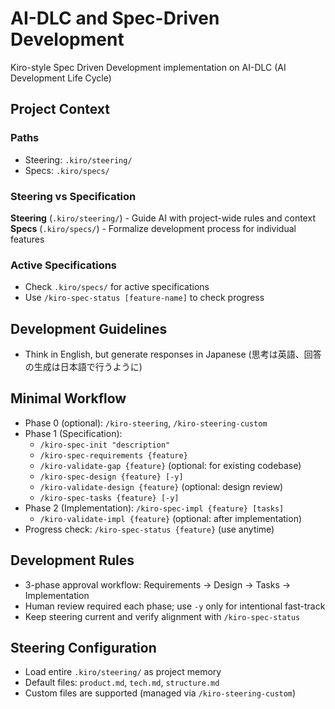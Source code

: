 # AI-DLC and Spec-Driven Development

Kiro-style Spec Driven Development implementation on AI-DLC (AI Development Life Cycle)

## Project Context

### Paths
- Steering: `.kiro/steering/`
- Specs: `.kiro/specs/`

### Steering vs Specification

**Steering** (`.kiro/steering/`) - Guide AI with project-wide rules and context
**Specs** (`.kiro/specs/`) - Formalize development process for individual features

### Active Specifications
- Check `.kiro/specs/` for active specifications
- Use `/kiro-spec-status [feature-name]` to check progress

## Development Guidelines
- Think in English, but generate responses in Japanese (思考は英語、回答の生成は日本語で行うように)

## Minimal Workflow
- Phase 0 (optional): `/kiro-steering`, `/kiro-steering-custom`
- Phase 1 (Specification):
  - `/kiro-spec-init "description"`
  - `/kiro-spec-requirements {feature}`
  - `/kiro-validate-gap {feature}` (optional: for existing codebase)
  - `/kiro-spec-design {feature} [-y]`
  - `/kiro-validate-design {feature}` (optional: design review)
  - `/kiro-spec-tasks {feature} [-y]`
- Phase 2 (Implementation): `/kiro-spec-impl {feature} [tasks]`
  - `/kiro-validate-impl {feature}` (optional: after implementation)
- Progress check: `/kiro-spec-status {feature}` (use anytime)

## Development Rules
- 3-phase approval workflow: Requirements → Design → Tasks → Implementation
- Human review required each phase; use `-y` only for intentional fast-track
- Keep steering current and verify alignment with `/kiro-spec-status`

## Steering Configuration
- Load entire `.kiro/steering/` as project memory
- Default files: `product.md`, `tech.md`, `structure.md`
- Custom files are supported (managed via `/kiro-steering-custom`)
